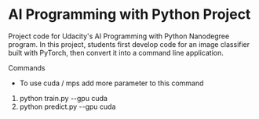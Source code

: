 # AI Programming with Python Project

Project code for Udacity's AI Programming with Python Nanodegree program. In this project, students first develop code for an image classifier built with PyTorch, then convert it into a command line application.

Commands
* To use cuda / mps add more parameter to this command 
1. python train.py --gpu cuda 
2. python predict.py --gpu cuda